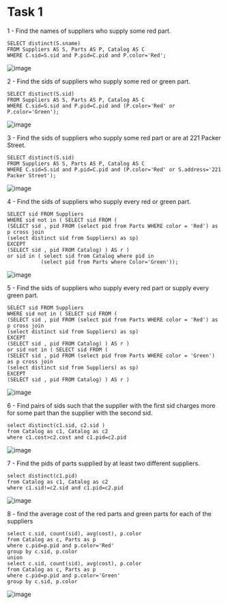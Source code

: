 #  Task 1
1 - Find the names of suppliers who supply some red part. 
```
SELECT distinct(S.sname)
FROM Suppliers AS S, Parts AS P, Catalog AS C
WHERE C.sid=S.sid and P.pid=C.pid and P.color='Red';
```
![image](https://user-images.githubusercontent.com/54617201/161287686-ffb434c9-772c-4098-9311-f08b02919451.png)

2 - Find the sids of suppliers who supply some red or green part. 
```
SELECT distinct(S.sid)
FROM Suppliers AS S, Parts AS P, Catalog AS C
WHERE C.sid=S.sid and P.pid=C.pid and (P.color='Red' or P.color='Green');
```
![image](https://user-images.githubusercontent.com/54617201/161287605-d5139dd7-6a09-47ff-9df4-24d55ada0155.png)

3 - Find the sids of suppliers who supply some red part or are at 221 Packer Street. 
```
SELECT distinct(S.sid)
FROM Suppliers AS S, Parts AS P, Catalog AS C
WHERE C.sid=S.sid and P.pid=C.pid and (P.color='Red' or S.address='221 Packer Street');
```
![image](https://user-images.githubusercontent.com/54617201/161287515-20fa37a6-e729-4b26-ac44-1cf743b6cba7.png)

4 - Find the sids of suppliers who supply every red or green part. 
```
SELECT sid FROM Suppliers  
WHERE sid not in ( SELECT sid FROM (
(SELECT sid , pid FROM (select pid from Parts WHERE color = 'Red') as p cross join 
(select distinct sid from Suppliers) as sp)
EXCEPT
(SELECT sid , pid FROM Catalog) ) AS r )
or sid in ( select sid from Catalog where pid in 
		   (select pid from Parts where Color='Green'));
```
![image](https://user-images.githubusercontent.com/54617201/161287998-c2d86682-1e70-4dec-ac8d-c7d230c26c30.png)

5 - Find the sids of suppliers who supply every red part or supply every green part. 
```
SELECT sid FROM Suppliers  
WHERE sid not in ( SELECT sid FROM (
(SELECT sid , pid FROM (select pid from Parts WHERE color = 'Red') as p cross join 
(select distinct sid from Suppliers) as sp)
EXCEPT
(SELECT sid , pid FROM Catalog) ) AS r )
or sid not in ( SELECT sid FROM (
(SELECT sid , pid FROM (select pid from Parts WHERE color = 'Green') as p cross join 
(select distinct sid from Suppliers) as sp)
EXCEPT
(SELECT sid , pid FROM Catalog) ) AS r )
```
![image](https://user-images.githubusercontent.com/54617201/161289016-007d8f93-34ee-40da-92b1-f9ed00c69fff.png)

6 - Find pairs of sids such that the supplier with the first sid charges more for some part than the supplier with the second sid. 
```
select distinct(c1.sid, c2.sid )
from Catalog as c1, Catalog as c2
where c1.cost>c2.cost and c1.pid=c2.pid
```
![image](https://user-images.githubusercontent.com/54617201/161290703-4aff0252-62c4-4ab5-ba25-80007b901184.png)

7 - Find the pids of parts supplied by at least two different suppliers.
```
select distinct(c1.pid)
from Catalog as c1, Catalog as c2
where c1.sid!=c2.sid and c1.pid=c2.pid
```
![image](https://user-images.githubusercontent.com/54617201/161291352-cff349f2-e4a1-4345-b88f-8462d85f7ae8.png)

8 - find the average cost of the red parts and green parts for each of the suppliers
```
select c.sid, count(sid), avg(cost), p.color
from Catalog as c, Parts as p
where c.pid=p.pid and p.color='Red'
group by c.sid, p.color
union
select c.sid, count(sid), avg(cost), p.color
from Catalog as c, Parts as p
where c.pid=p.pid and p.color='Green'
group by c.sid, p.color
```
![image](https://user-images.githubusercontent.com/54617201/161296113-cb3bb805-b112-4e35-9f69-73893a5c2017.png)
